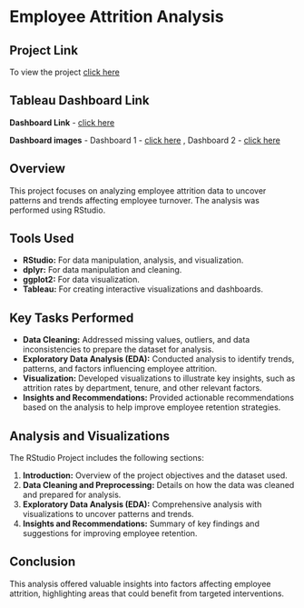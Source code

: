 # Employee Attrition Analysis

## Project Link
To view the project [click here](https://github.com/NabeelGhalib/nabeelghalib.github.io/blob/main/employee_attrition_analysis/Employee_attrition_analysis_markdown.pdf)

## Tableau Dashboard Link

**Dashboard Link** - [click here](https://public.tableau.com/views/EmployeeAttritionClean/EmployeeAttritionDashboard?:language=en-US&:sid=&:display_count=n&:origin=viz_share_link)

**Dashboard images** - Dashboard 1 - [click here](https://github.com/NabeelGhalib/nabeelghalib.github.io/blob/main/employee_attrition_analysis/Employee%20Attrition%20Dashboard%201.png) , Dashboard 2 - [click here](https://github.com/NabeelGhalib/nabeelghalib.github.io/blob/main/employee_attrition_analysis/Employee%20Attrition%20Dashboard%202.png)
   
     
## Overview
This project focuses on analyzing employee attrition data to uncover patterns and trends affecting employee turnover. The analysis was performed using RStudio.

## Tools Used
- **RStudio:** For data manipulation, analysis, and visualization.
- **dplyr:** For data manipulation and cleaning.
- **ggplot2:** For data visualization.
- **Tableau:** For creating interactive visualizations and dashboards.

## Key Tasks Performed
- **Data Cleaning:** Addressed missing values, outliers, and data inconsistencies to prepare the dataset for analysis.
- **Exploratory Data Analysis (EDA):** Conducted analysis to identify trends, patterns, and factors influencing employee attrition.
- **Visualization:** Developed visualizations to illustrate key insights, such as attrition rates by department, tenure, and other relevant factors.
- **Insights and Recommendations:** Provided actionable recommendations based on the analysis to help improve employee retention strategies.

## Analysis and Visualizations
The RStudio Project includes the following sections:
1. **Introduction:** Overview of the project objectives and the dataset used.
2. **Data Cleaning and Preprocessing:** Details on how the data was cleaned and prepared for analysis.
3. **Exploratory Data Analysis (EDA):** Comprehensive analysis with visualizations to uncover patterns and trends.
4. **Insights and Recommendations:** Summary of key findings and suggestions for improving employee retention.

## Conclusion
This analysis offered valuable insights into factors affecting employee attrition, highlighting areas that could benefit from targeted interventions.



